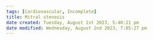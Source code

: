 ```yaml
---
tags: [Cardiovascular, Incomplete]
title: Mitral stenosis
date created: Tuesday, August 1st 2023, 5:40:21 pm
date modified: Wednesday, August 2nd 2023, 7:05:27 pm
---
```




